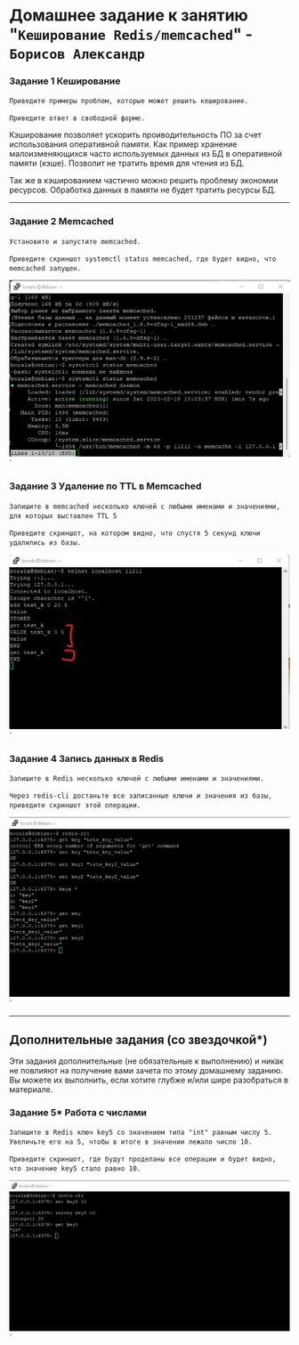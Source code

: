 # Домашнее задание к занятию "`Кеширование Redis/memcached`" - `Борисов Александр`

### Задание 1 Кеширование

`Приведите примеры проблем, которые может решить кеширование.`

`Приведите ответ в свободной форме.`

Кэширование позволяет ускорить проиводительность ПО за счет использования оперативной памяти. Как пример хранение малоизменяющихся часто используемых данных из БД в оперативной памяти (кэше). Позволит не тратить время для чтения из БД. 

Так же в кэшированием частично можно решить проблему экономии ресурсов. Обработка данных в памяти не будет тратить ресурсы БД.

---

### Задание 2 Memcached

`Установите и запустите memcached.`

`Приведите скриншот systemctl status memcached, где будет видно, что memcached запущен.`


![Статус Memcached](memcached_status.jpg)`


### Задание 3 Удаление по TTL в Memcached

`Запишите в memcached несколько ключей с любыми именами и значениями, для которых выставлен TTL 5`

`Приведите скриншот, на котором видно, что спустя 5 секунд ключи удалились из базы.`


![Добавление ключа Memcached](memcached_key.jpg)`

### Задание 4 Запись данных в Redis

`Запишите в Redis несколько ключей с любыми именами и значениями.`

`Через redis-cli достаньте все записанные ключи и значения из базы, приведите скриншот этой операции.`

![Запись данных в Редис](redis_set_get.jpg)`

---
## Дополнительные задания (со звездочкой*)

Эти задания дополнительные (не обязательные к выполнению) и никак не повлияют на получение вами зачета по этому домашнему заданию. Вы можете их выполнить, если хотите глубже и/или шире разобраться в материале.

### Задание 5* Работа с числами

`Запишите в Redis ключ key5 со значением типа "int" равным числу 5. Увеличьте его на 5, чтобы в итоге в значении лежало число 10.`

`Приведите скриншот, где будут проделаны все операции и будет видно, что значение key5 стало равно 10.`


![Операции с числами](redis_set_incrby.jpg)`
